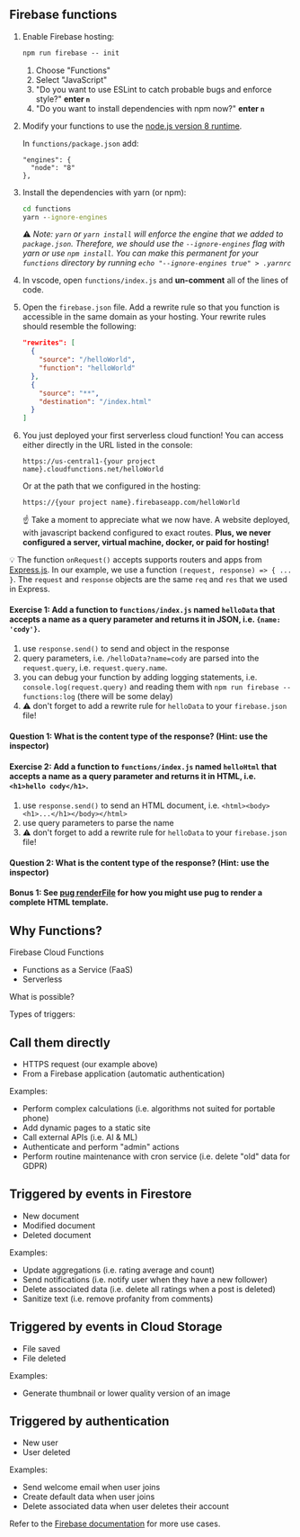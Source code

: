 ## Firebase functions

1. Enable Firebase hosting:
   ```cmd
   npm run firebase -- init
   ```
   
   1. Choose "Functions"
   1. Select "JavaScript"
   1. "Do you want to use ESLint to catch probable bugs and enforce style?" **enter `n`**
   1. "Do you want to install dependencies with npm now?" **enter `n`**

1. Modify your functions to use the [node.js version 8 runtime](https://firebase.google.com/docs/functions/manage-functions#set_nodejs_version).

   In `functions/package.json` add:
   ```
   "engines": {
     "node": "8"
   },
   ```

1. Install the dependencies with yarn (or npm):
   ```cmd
   cd functions
   yarn --ignore-engines
   ```

   ⚠️ _Note: `yarn` or `yarn install` will enforce the engine that we added to `package.json`. Therefore, we should use the `--ignore-engines` flag with yarn or use `npm install`. You can make this permanent for your `functions` directory by running `echo "--ignore-engines true" > .yarnrc`_

1. In vscode, open `functions/index.js` and **un-comment** all of the lines of code.

1. Open the `firebase.json` file. Add a rewrite rule so that you function is accessible in the same domain as your hosting. Your rewrite rules should resemble the following:
   ```json
   "rewrites": [
     {
       "source": "/helloWorld",
       "function": "helloWorld"
     },
     {
       "source": "**",
       "destination": "/index.html"
     }
   ]
   ```

1. You just deployed your first serverless cloud function! You can access either directly in the URL listed in the console:
   
   `https://us-central1-{your project name}.cloudfunctions.net/helloWorld`

   Or at the path that we configured in the hosting:

   `https://{your project name}.firebaseapp.com/helloWorld`

   ☝️ Take a moment to appreciate what we now have. A website deployed, with javascript backend configured to exact routes. **Plus, we never configured a server, virtual machine, docker, or paid for hosting!**

💡 The function `onRequest()` accepts supports routers and apps from [Express.js](https://expressjs.com/fr/). In our example, we use a function `(request, response) => { ... }`. The `request` and `response` objects are the same `req` and `res` that we used in Express.

#### Exercise 1: Add a function to `functions/index.js` named `helloData` that accepts a name as a query parameter and returns it in JSON, i.e. `{name: 'cody'}`.

1. use `response.send()` to send and object in the response
1. query parameters, i.e. `/helloData?name=cody` are parsed into the `request.query`, i.e. `request.query.name`.
1. you can debug your function by adding logging statements, i.e. `console.log(request.query)` and reading them with `npm run firebase -- functions:log` (there will be some delay)
1. ⚠️ don't forget to add a rewrite rule for `helloData` to your `firebase.json` file!

#### Question 1: What is the content type of the response? (Hint: use the inspector)

#### Exercise 2: Add a function to `functions/index.js` named `helloHtml` that accepts a name as a query parameter and returns it in HTML, i.e. `<h1>hello cody</h1>`.

1. use `response.send()` to send an HTML document, i.e. `<html><body><h1>...</h1></body></html>`
1. use query parameters to parse the name
1. ⚠️ don't forget to add a rewrite rule for `helloData` to your `firebase.json` file!

#### Question 2: What is the content type of the response? (Hint: use the inspector)

#### Bonus 1: See [pug renderFile](https://pugjs.org/api/reference.html#pugrenderfilepath-options-callback) for how you might use pug to render a complete HTML template.

## Why Functions?

Firebase Cloud Functions
- Functions as a Service (FaaS)
- Serverless

What is possible?

Types of triggers:

## Call them directly

- HTTPS request (our example above)
- From a Firebase application (automatic authentication)

Examples:
- Perform complex calculations (i.e. algorithms not suited for portable phone)
- Add dynamic pages to a static site
- Call external APIs (i.e. AI & ML)
- Authenticate and perform "admin" actions
- Perform routine maintenance with cron service (i.e. delete "old" data for GDPR)

## Triggered by events in Firestore

- New document
- Modified document
- Deleted document

Examples:
- Update aggregations (i.e. rating average and count)
- Send notifications (i.e. notify user when they have a new follower)
- Delete associated data (i.e. delete all ratings when a post is deleted)
- Sanitize text (i.e. remove profanity from comments)

## Triggered by events in Cloud Storage

- File saved
- File deleted

Examples:
- Generate thumbnail or lower quality version of an image

## Triggered by authentication

- New user
- User deleted

Examples:
- Send welcome email when user joins
- Create default data when user joins
- Delete associated data when user deletes their account

Refer to the [Firebase documentation](https://firebase.google.com/docs/functions/use-cases) for more use cases.

